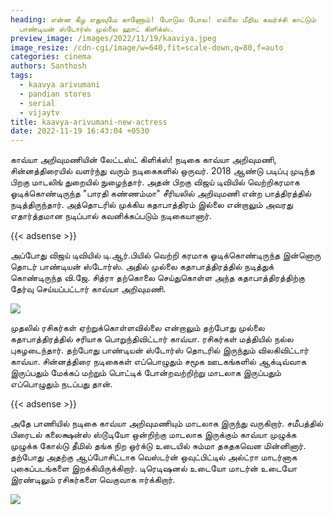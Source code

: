 ```yaml
---
heading: என்ன கீழ எதுவுமே காணோம்! போடுல போல! எல்லை மீறிய கவர்ச்சி காட்டும்
  பாண்டியன் ஸ்டோர்ஸ் முல்லை ஹாட் கிளிக்ஸ்.
preview_image: /images/2022/11/19/kaaviya.jpeg
image_resize: /cdn-cgi/image/w=640,fit=scale-down,q=80,f=auto
categories: cinema
authors: Santhosh
tags:
  - kaavya arivumani
  - pandian stores
  - serial
  - vijaytv
title: kaavya-arivumani-new-actress
date: 2022-11-19 16:43:04 +0530
---
```

காவ்யா அறிவுமணியின் லேட்டஸ்ட் கிளிக்ஸ்!
நடிகை காவ்யா அறிவுமணி, சின்னத்திரையில் வளர்ந்து வரும் நடிகைகளில் ஒருவர். 2018 ஆண்டு படிப்பு முடிந்த பிறகு மாடலிங் துறையில் நுழைந்தார். அதன் பிறகு விஜய் டிவியில் வெற்றிகரமாக ஓடிக்கொண்டிருந்த "பாரதி கண்ணம்மா" சீரியலில் அறிவுமணி என்ற பாத்திரத்தில் நடித்திருந்தார். அத்தொடரில் முக்கிய கதாபாத்திரம் இல்லை என்றாலும் அவரது எதார்த்தமான நடிப்பால் கவனிக்கப்படும் நடிகையானார்.

{{< adsense >}}


அப்போது விஜய் டிவியில் டி.ஆர்.பியில் வெற்றி கரமாக ஓடிக்கொண்டிருந்த இன்னொரு தொடர் பாண்டியன் ஸ்டோர்ஸ். அதில் முல்லை கதாபாத்திரத்தில் நடித்துக் கொண்டிருந்த வி.ஜே. சித்ரா தற்கொலை செய்துகொள்ள அந்த கதாபாத்திரத்திற்கு தேர்வு செய்யப்பட்டார் காவ்யா அறிவுமணி. 

![](/images/2022/11/19/kaavya-arivumani-new-actress.jpeg)

முதலில் ரசிகர்கள் ஏற்றுக்கொள்ளவில்லை என்றாலும் தற்போது முல்லை கதாபாத்திரத்தில் சரியாக பொறுந்திவிட்டார் காவ்யா. ரசிகர்கள் மத்தியில் நல்ல புகழடைந்தார். தற்போது பாண்டியன் ஸ்டோர்ஸ் தொடரில் இருந்தும் விலகிவிட்டார் காவ்யா. 
சின்னத்திரை நடிகைகள் எப்பொழுதும் சமூக ஊடகங்களில் ஆக்டிவ்வாக இருப்பதும் மேக்கப் மற்றும் பொட்டிக் போன்றவற்றிற்று மாடலாக இருப்பதும் எப்பொழுதும் நடப்பது தான்.

{{< adsense >}}

 அதே பாணியில் நடிகை காவ்யா அறிவுமணியும் மாடலாக இருந்து வருகிறார். சமீபத்தில் பிரைடல் கலைக்ஷன்ஸ் ஸ்டூடியோ ஒன்றிற்கு மாடலாக இருக்கும் காவ்யா முழுக்க முழுக்க கோல்டு தீமில் தங்க நிற ஒர்க்டு உடையில் சும்மா தகதகவென மின்னினார்.
தற்போது அதற்கு ஆப்போசிட்டாக வெஸ்டர்ன் ஒவுட்பிட்டில் அல்ட்ரா மாடர்னாக புகைப்படங்களை இறக்கியிருக்கிறார். டிரெடிஷனல் உடையோ மாடர்ன் உடையோ இரண்டிலும் ரசிகர்களை வெகுவாக ஈர்க்கிறார்.

![](/images/2022/11/19/kaavya-arivumani-new-actress2.jpeg)